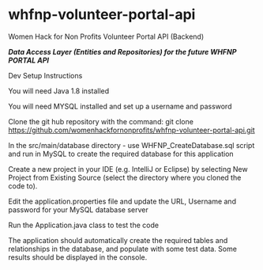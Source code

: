 # whfnp-volunteer-portal-api
Women Hack for Non Profits Volunteer Portal API (Backend)

*****Data Access Layer (Entities and Repositories) for the future WHFNP PORTAL API*****

Dev Setup Instructions

You will need Java 1.8 installed

You will need MYSQL installed and set up a username and password

Clone the git hub repository with the command: git clone https://github.com/womenhackfornonprofits/whfnp-volunteer-portal-api.git

In the src/main/database directory - use WHFNP_CreateDatabase.sql script and run in MySQL to create the required database for this application

Create a new project in your IDE (e.g. IntelliJ or Eclipse) by selecting New Project from Existing Source (select the directory where you cloned the code to).

Edit the application.properties file and update the URL, Username and password for your MySQL database server

Run the Application.java class to test the code

The application should automatically create the required tables and relationships in the database, and populate with some test data.  Some results should be displayed in the console.





